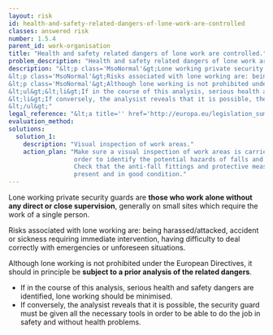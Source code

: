 ```yaml
---
layout: risk
id: health-and-safety-related-dangers-of-lone-work-are-controlled
classes: answered risk
number: 1.5.4
parent_id: work-organisation
title: "Health and safety related dangers of lone work are controlled."
problem_description: "Health and safety related dangers of lone work are not controlled."
description: "&lt;p class='MsoNormal'&gt;Lone working private security guards are &lt;strong&gt;those who work alone without any direct or close supervision&lt;/strong&gt;, generally on small sites which require the work of a single person.&lt;/p&gt;&amp;#13;
&lt;p class='MsoNormal'&gt;Risks associated with lone working are: being harassed/attacked, accident or sickness requiring immediate intervention, having difficulty to deal correctly with emergencies or unforeseen situations.&lt;/p&gt;&amp;#13;
&lt;p class='MsoNormal'&gt;Although lone working is not prohibited under the European Directives, it should in principle be &lt;strong&gt;subject to a prior analysis of the related dangers&lt;/strong&gt;.&lt;/p&gt;&amp;#13;
&lt;ul&gt;&lt;li&gt;If in the course of this analysis, serious health and safety dangers are identified, lone working should be minimised.&lt;/li&gt;&amp;#13;
&lt;li&gt;If conversely, the analysist reveals that it is possible, the security guard must be given all the necessary tools in order to be able to do the job in safety and without health problems.&lt;/li&gt;&amp;#13;
&lt;/ul&gt;"
legal_reference: "&lt;a title='' href='http://europa.eu/legislation_summaries/employment_and_social_policy/health_hygiene_safety_at_work/c11113_en.htm' rel='nofollow' target='_blank'&gt;89/391/CEE Implementing measures to improve the health and safety of workers (framework directive)&lt;/a&gt;"
evaluation_method: 
solutions:
  solution_1:
    description: "Visual inspection of work areas."
    action_plan: "Make sure a visual inspection of work areas is carried out in
                  order to identify the potential hazards of falls and slips.
                  Check that the anti-fall fittings and protective measures are
                  present and in good condition."
---
```

Lone working private security guards are **those who work alone without any
direct or close supervision**, generally on small sites which require the work
of a single person.

Risks associated with lone working are: being harassed/attacked, accident or
sickness requiring immediate intervention, having difficulty to deal correctly
with emergencies or unforeseen situations.

Although lone working is not prohibited under the European Directives, it
should in principle be **subject to a prior analysis of the related dangers**.

  * If in the course of this analysis, serious health and safety dangers are identified, lone working should be minimised.
  * If conversely, the analysist reveals that it is possible, the security guard must be given all the necessary tools in order to be able to do the job in safety and without health problems.


